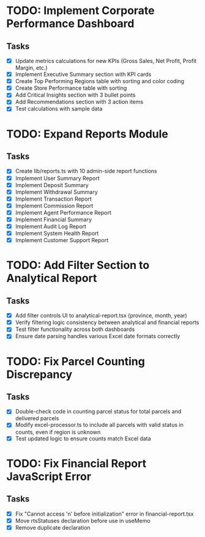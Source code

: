# TODO: Implement Corporate Performance Dashboard

## Tasks
- [x] Update metrics calculations for new KPIs (Gross Sales, Net Profit, Profit Margin, etc.)
- [x] Implement Executive Summary section with KPI cards
- [x] Create Top Performing Regions table with sorting and color coding
- [x] Create Store Performance table with sorting
- [x] Add Critical Insights section with 3 bullet points
- [x] Add Recommendations section with 3 action items
- [x] Test calculations with sample data

# TODO: Expand Reports Module

## Tasks
- [x] Create lib/reports.ts with 10 admin-side report functions
- [x] Implement User Summary Report
- [x] Implement Deposit Summary
- [x] Implement Withdrawal Summary
- [x] Implement Transaction Report
- [x] Implement Commission Report
- [x] Implement Agent Performance Report
- [x] Implement Financial Summary
- [x] Implement Audit Log Report
- [x] Implement System Health Report
- [x] Implement Customer Support Report

# TODO: Add Filter Section to Analytical Report

## Tasks
- [x] Add filter controls UI to analytical-report.tsx (province, month, year)
- [x] Verify filtering logic consistency between analytical and financial reports
- [x] Test filter functionality across both dashboards
- [x] Ensure date parsing handles various Excel date formats correctly

# TODO: Fix Parcel Counting Discrepancy

## Tasks
- [x] Double-check code in counting parcel status for total parcels and delivered parcels
- [x] Modify excel-processor.ts to include all parcels with valid status in counts, even if region is unknown
- [x] Test updated logic to ensure counts match Excel data

# TODO: Fix Financial Report JavaScript Error

## Tasks
- [x] Fix "Cannot access 'n' before initialization" error in financial-report.tsx
- [x] Move rtsStatuses declaration before use in useMemo
- [x] Remove duplicate declaration
